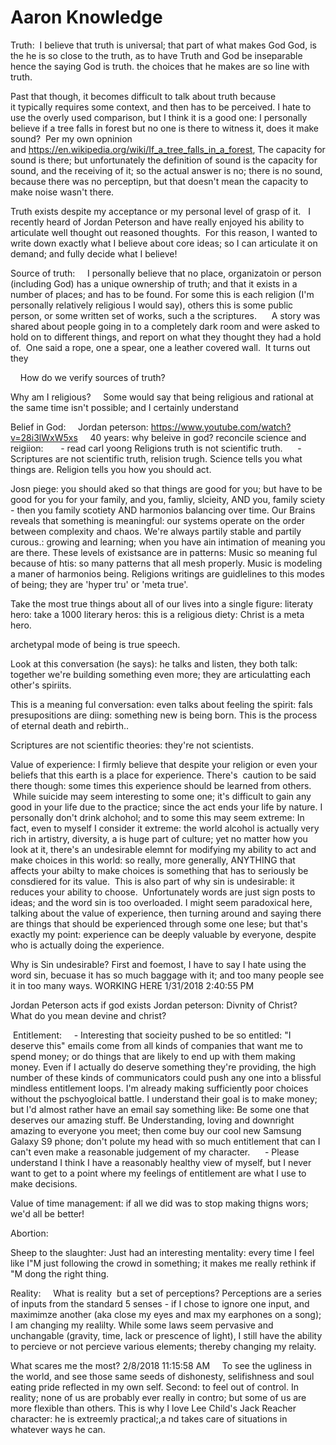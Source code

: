 # Aaron Knowledge

Truth: 
I believe that truth is universal; that part of what makes God God, is the he is so close to the truth, as to have Truth and God be inseparable  hence the saying God is truth. the choices that he makes are so line with truth.

Past that though, it becomes difficult to talk about truth because it typically requires some context, and then has to be perceived. I hate to use the overly used comparison, but I think it is a good one: I personally believe if a tree falls in forest but no one is there to witness it, does it make sound?  Per my own opninion and <https://en.wikipedia.org/wiki/If_a_tree_falls_in_a_forest>, The capacity for sound is there; but unfortunately the definition of sound is the capacity for sound, and the receiving of it; so the actual answer is no; there is no sound, because there was no perceptipn, but that doesn't mean the capacity to make noise wasn't there.

Truth exists despite my acceptance or my personal level of grasp of it.   I recently heard of Jordan Peterson and have really enjoyed his ability to articulate well thought out reasoned thoughts.  For this reason, I wanted to write down exactly what I believe about core ideas; so I can articulate it on demand; and fully decide what I believe!

Source of truth:
    I personally believe that no place, organizatoin or person (including God) has a unique ownership of truth; and that it exists in a number of places; and has to be found. For some this is each religion (I'm personally relatively religious I would say), others this is some public person, or some written set of works, such a the scriptures. 
    A story was shared about people going in to a completely dark room and were asked to hold on to different things, and report on what they thought they had a hold of.  One said a rope, one a spear, one a leather covered wall.  It turns out they 

    How do we verify sources of truth?

Why am I religious?
    Some would say that being religious and rational at the same time isn't possible; and I certainly understand

Belief in God:
    Jordan peterson: <https://www.youtube.com/watch?v=28i3lWxW5xs>
    40 years: why beleive in god? reconcile science and reigiion: 
     - read carl yoong
Religions truth is not scientific truth.
     - Scriptures are not scientific truth, relision trugh.
Science tells you what things are.
Religion tells you how you should act.

Josn piege: you should aked so that things are good for you; but have to be good for you for your family, and you, famliy, slcieity, AND you, family sciety - then you family scotiety AND harmonios balancing over time. Our Brains reveals that something is meaningful: our systems operate on the order between complexity and chaos.
We're always partily stable and partily curous.: growing and learning; when you have ain intimation of meaning you are there.
These levels of existsance are in patterns: Music so meaning ful because of htis: so many patterns that all mesh properly. Music is modeling a maner of harmonios being. Religions writings are guidlelines to this modes of being; they are 'hyper tru' or 'meta true'.

Take the most true things about all of our lives into a single figure: literaty hero: take a 1000 literary heros: this is a religious diety: Christ is a meta hero.

archetypal mode of being is true speech.

Look at this conversation (he says): he talks and listen, they both talk: together we're building something even more; they are articulatting each other's spiriits.

This is a meaning ful conversation: even talks about feeling the spirit: fals presupositions are diing: something new is being born. This is the process of eternal death and rebirth..

Scriptures are not scientific theories: they're not scientists. 

Value of experience: I firmly believe that despite your religion or even your beliefs that this earth is a place for experience. There's  caution to be said there though: some times this experience should be learned from others.  While suicide may seem interesting to some one; it's difficult to gain any good in your life due to the practice; since the act ends your life by nature. I personally don't drink alchohol; and to some this may seem extreme: In fact, even to myself I consider it extreme: the world alcohol is actually very rich in artistry, diversity, a is huge part of culture; yet no matter how you look at it, there's an undesirable elemnt for modifying my ability to act and make choices in this world: so really, more generally, ANYTHING that affects your abilty to make choices is something that has to seriously be consdiered for its value.  This is also part of why sin is undesirable: it reduces your ability to choose.  Unfortunately words are just sign posts to ideas; and the word sin is too overloaded. I might seem paradoxical here, talking about the value of experience, then turning around and saying there are things that should be experienced through some one lese; but that's exactly my point: experience can be deeply valuable by everyone, despite who is actually doing the experience.

Why is Sin undesirable? First and foemost, I have to say I hate using the word sin, becuase it has so much baggage with it; and too many people see it in too many ways. WORKING HERE 1/31/2018 2:40:55 PM

Jordan Peterson acts if god exists
Jordan peterson: Divnity of Christ?
    What do you mean devine and christ?

 Entitlement:
    - Interesting that socieity pushed to be so entitled: "I deserve this" emails come from all kinds of companies that want me to spend money; or do things that are likely to end up with them making money. Even if I actually do deserve something they're providing, the high number of these kinds of communicators could push any one into a blissful mindless entitlement loops. I'm already making sufficiently poor choices without the pschyogloical battle. I understand their goal is to make money; but I'd almost rather have an email say something like: Be some one that deserves our amazing stuff. Be Understanding, loving and downright amazing to everyone you meet; then come buy our cool new Samsung Galaxy S9 phone; don't polute my head with so much entitlement that can I can't even make a reasonable judgement of my character.
     - Please understand I think I have a reasonably healthy view of myself, but I never want to get to a point where my feelings of entitlement are what I use to make decisions.

Value of time management: if all we did was to stop making thigns wors; we'd all be better!

Abortion:

Sheep to the slaughter: Just had an interesting mentality: every time I feel like I"M just following the crowd in something; it makes me really rethink if "M dong the right thing.

Reality:
    What is reality  but a set of perceptions? Perceptions are a series of inputs from the standard 5 senses - if I chose to ignore one input, and maximimze another (aka close my eyes and max my earphones on a song); I am changing my realilty. While some laws seem pervasive and unchangable (gravity, time, lack or prescence of light), I still have the ability to percieve or not percieve various elements; thereby changing my relaity.

What scares me the most? 2/8/2018 11:15:58 AM
    To see the ugliness in the world, and see those same seeds of dishonesty, selifishness and soul eating pride reflected in my own self.
Second: to feel out of control. In reality; none of us are probably ever really in contro; but some of us are more flexible than others. This is why I love Lee Child's Jack Reacher character: he is extreemly practical;,a nd takes care of situations in whatever ways he can.

